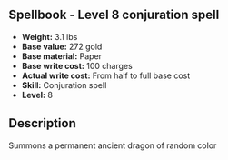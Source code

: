 ## Spellbook - Level 8 conjuration spell
- **Weight:** 3.1 lbs
- **Base value:** 272 gold
- **Base material:** Paper
- **Base write cost:** 100 charges
- **Actual write cost:** From half to full base cost
- **Skill:** Conjuration spell
- **Level:** 8
## Description
Summons a permanent ancient dragon of random color
